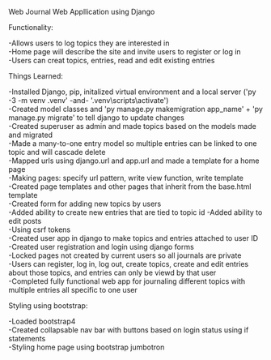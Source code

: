Web Journal Web Appllication using Django  

Functionality:  

  -Allows users to log topics they are interested in  
  -Home page will describe the site and invite users to register or log in  
  -Users can creat topics, entries, read and edit existing entries  

Things Learned:  

-Installed Django, pip, initalized virtual environment and a local server ('py -3 -m venv .venv' -and- '.venv\scripts\activate')  
-Created model classes and 'py manage.py makemigration app_name' + 'py manage.py migrate' to tell django to update changes  
-Created superuser as admin and made topics based on the models made and migrated  
-Made a many-to-one entry model so multiple entries can be linked to one topic and will cascade delete  
-Mapped urls using django.url and app.url and made a template for a home page  
-Making pages: specify url pattern, write view function, write template  
-Created page templates and other pages that inherit from the base.html template  
-Created form for adding new topics by users  
-Added ability to create new entries that are tied to topic id
-Added ability to edit posts  
-Using csrf tokens  
-Created user app in django to make topics and entries attached to user ID  
-Created user registration and login using django forms  
-Locked pages not created by current users so all journals are private  
-Users can register, log in, log out, create topics, create and edit entries about those topics, and entries can only be viewd by that user  
-Completed fully functional web app for journaling different topics with multiple entries all specific to one user  

Styling using bootstrap:  

-Loaded bootstrap4  
-Created collapsable nav bar with buttons based on login status using if statements  
-Styling home page using bootstrap jumbotron
